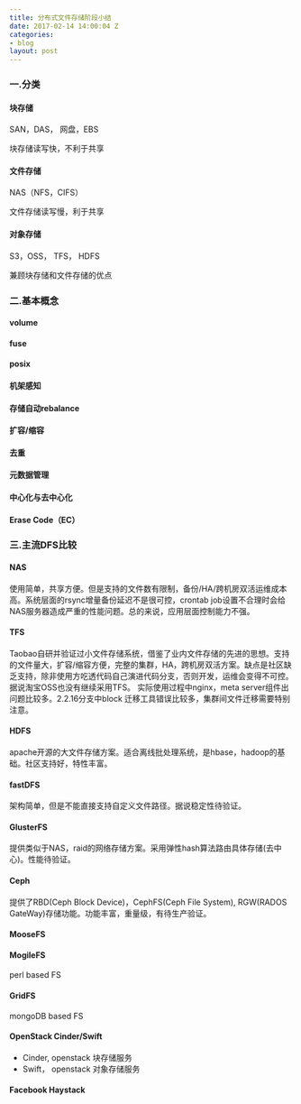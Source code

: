 ```yaml
---
title: 分布式文件存储阶段小结
date: 2017-02-14 14:00:04 Z
categories:
- blog
layout: post
---
```


### 一.分类

#### 块存储
SAN，DAS， 网盘，EBS

块存储读写快，不利于共享

#### 文件存储
NAS（NFS，CIFS）

文件存储读写慢，利于共享

#### 对象存储
S3，OSS， TFS， HDFS

兼顾块存储和文件存储的优点

### 二.基本概念

#### volume

#### fuse

#### posix

#### 机架感知

#### 存储自动rebalance

#### 扩容/缩容

#### 去重

#### 元数据管理

#### 中心化与去中心化

#### Erase Code（EC）

### 三.主流DFS比较

#### NAS
使用简单，共享方便。但是支持的文件数有限制，备份/HA/跨机房双活运维成本高。系统层面的rsync增量备份延迟不是很可控，crontab job设置不合理时会给NAS服务器造成严重的性能问题。总的来说，应用层面控制能力不强。

#### TFS
Taobao自研并验证过小文件存储系统，借鉴了业内文件存储的先进的思想。支持的文件量大，扩容/缩容方便，完整的集群，HA，跨机房双活方案。缺点是社区缺乏支持，除非使用方吃透代码自己演进代码分支，否则开发，运维会变得不可控。据说淘宝OSS也没有继续采用TFS。
实际使用过程中nginx，meta server组件出问题比较多。2.2.16分支中block 迁移工具错误比较多，集群间文件迁移需要特别注意。

#### HDFS
apache开源的大文件存储方案。适合离线批处理系统，是hbase，hadoop的基础。社区支持好，特性丰富。

#### fastDFS
架构简单，但是不能直接支持自定义文件路径。据说稳定性待验证。

#### GlusterFS
提供类似于NAS，raid的网络存储方案。采用弹性hash算法路由具体存储(去中心)。性能待验证。

#### Ceph
提供了RBD(Ceph Block Device)，CephFS(Ceph File System), RGW(RADOS GateWay)存储功能。功能丰富，重量级，有待生产验证。

#### MooseFS


#### MogileFS
perl based FS

#### GridFS
mongoDB based FS

#### OpenStack Cinder/Swift
+ Cinder, openstack 块存储服务
+ Swift， openstack 对象存储服务

#### Facebook Haystack

